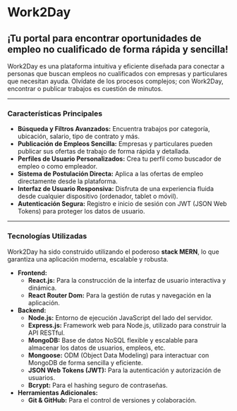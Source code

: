 # Work2Day

## ¡Tu portal para encontrar oportunidades de empleo no cualificado de forma rápida y sencilla!

Work2Day es una plataforma intuitiva y eficiente diseñada para conectar a personas que buscan empleos no cualificados con empresas y particulares que necesitan ayuda. Olvídate de los procesos complejos; con Work2Day, encontrar o publicar trabajos es cuestión de minutos.

---

### **Características Principales**

* **Búsqueda y Filtros Avanzados:** Encuentra trabajos por categoría, ubicación, salario, tipo de contrato y más.
* **Publicación de Empleos Sencilla:** Empresas y particulares pueden publicar sus ofertas de trabajo de forma rápida y detallada.
* **Perfiles de Usuario Personalizados:** Crea tu perfil como buscador de empleo o como empleador.
* **Sistema de Postulación Directa:** Aplica a las ofertas de empleo directamente desde la plataforma.
* **Interfaz de Usuario Responsiva:** Disfruta de una experiencia fluida desde cualquier dispositivo (ordenador, tablet o móvil).
* **Autenticación Segura:** Registro e inicio de sesión con JWT (JSON Web Tokens) para proteger los datos de usuario.

---

### **Tecnologías Utilizadas**

Work2Day ha sido construido utilizando el poderoso **stack MERN**, lo que garantiza una aplicación moderna, escalable y robusta.

* **Frontend:**
    * **React.js:** Para la construcción de la interfaz de usuario interactiva y dinámica.
    * **React Router Dom:** Para la gestión de rutas y navegación en la aplicación.
* **Backend:**
    * **Node.js:** Entorno de ejecución JavaScript del lado del servidor.
    * **Express.js:** Framework web para Node.js, utilizado para construir la API RESTful.
    * **MongoDB:** Base de datos NoSQL flexible y escalable para almacenar los datos de usuarios, empleos, etc.
    * **Mongoose:** ODM (Object Data Modeling) para interactuar con MongoDB de forma sencilla y eficiente.
    * **JSON Web Tokens (JWT):** Para la autenticación y autorización de usuarios.
    * **Bcrypt:** Para el hashing seguro de contraseñas.
* **Herramientas Adicionales:**
    * **Git & GitHub:** Para el control de versiones y colaboración.

